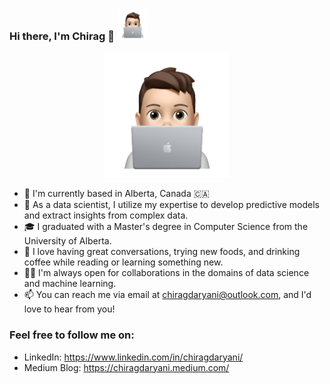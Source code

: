 ### Hi there, I'm Chirag 👋 <img src="./icon/Memoji.png" alt="My Profile Pic" width="50"/>

<div style="text-align:center">
    <img src="./icon/Memoji.png" alt="My Profile Pic" width="200"/>
</div>

- 📍 I'm currently based in Alberta, Canada 🇨🇦
- 💼 As a data scientist, I utilize my expertise to develop predictive models and extract insights from complex data.
- 🎓 I graduated with a Master's degree in Computer Science from the University of Alberta.
- 💬 I love having great conversations, trying new foods, and drinking coffee while reading or learning something new.
- 🤝🏻 I'm always open for collaborations in the domains of data science and machine learning.
- 📫 You can reach me via email at chiragdaryani@outlook.com, and I'd love to hear from you!

### Feel free to follow me on:

- LinkedIn: https://www.linkedin.com/in/chiragdaryani/
- Medium Blog: https://chiragdaryani.medium.com/
